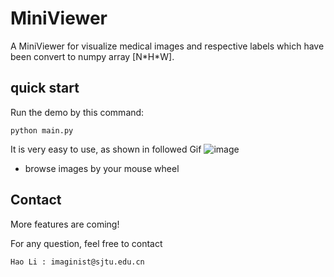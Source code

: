 # MiniViewer
A MiniViewer for visualize medical images and respective labels which have been convert to numpy array [N\*H\*W].

## quick start

Run the demo by this command:

```
python main.py
```

It is very easy to use, as shown in followed Gif
![image]( ./images/demo.gif)
* browse images by your mouse wheel


## Contact
More features are coming!

For any question, feel free to contact
```
Hao Li : imaginist@sjtu.edu.cn
```
